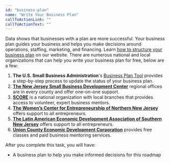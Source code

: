 ```yaml
---
id: "business-plan"
name: "Write Your Business Plan"
callToActionLink: ""
callToActionText: ""
---
```


Data shows that businesses with a plan are more successful. Your business plan guides your business and helps you make decisions around operations, staffing, marketing, and financing. Learn [how to structure your business plan](https://business.nj.gov/pages/create-a-business-plan) on our website. There are numerous national and local organizations that can help you write your business plan for free, below are a few:

1. **The U.S. Small Business Administration**'s [Business Plan Tool](https://www.sba.gov/business-guide/plan-your-business/write-your-business-plan) provides a step-by-step process to update the status of your business plan.
2. **[The New Jersey Small Business Development Center](https://njsbdc.com/)** regional offices are in every county and offer one-on-one support.
3. **[SCORE](https://www.score.org/)** is a national organization with local branches that provides access to volunteer, expert business mentors.
4. **[The Women’s Center for Entrepreneurship of Northern New Jersey](https://www.wcecnj.org/)** offers support to all entrepreneurs.
5. **[The Latin American Economic Development Association of Southern New Jersey](http://www.laeda.com/)** offers support to all entrepreneurs.
6. **[Union County Economic Development Corporation](https://ucedc.com/)** provides free classes and paid business mentoring services.

After you complete this task, you will have:
- A business plan to help you make informed decisions for this roadmap
